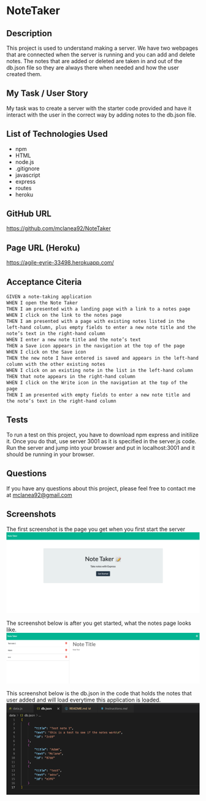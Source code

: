 # NoteTaker

## Description
This project is used to understand making a server.  We have two webpages that are connected when the server is running and you can add and delete notes.  The notes that are added or deleted are taken in and out of the db.json file so they are always there when needed and how the user created them.

## My Task / User Story
My task was to create a server with the starter code provided and have it interact with the user in the correct way by adding notes to the db.json file.

## List of Technologies Used
 - npm
 - HTML
 - node.js
 - .gitignore
 - javascript
 - express
 - routes
 - heroku

 ## GitHub URL

 https://github.com/mclanea92/NoteTaker


 ## Page URL (Heroku)

 https://agile-eyrie-33498.herokuapp.com/

 ## Acceptance Citeria
 ```
GIVEN a note-taking application
WHEN I open the Note Taker
THEN I am presented with a landing page with a link to a notes page
WHEN I click on the link to the notes page
THEN I am presented with a page with existing notes listed in the left-hand column, plus empty fields to enter a new note title and the note’s text in the right-hand column
WHEN I enter a new note title and the note’s text
THEN a Save icon appears in the navigation at the top of the page
WHEN I click on the Save icon
THEN the new note I have entered is saved and appears in the left-hand column with the other existing notes
WHEN I click on an existing note in the list in the left-hand column
THEN that note appears in the right-hand column
WHEN I click on the Write icon in the navigation at the top of the page
THEN I am presented with empty fields to enter a new note title and the note’s text in the right-hand column
```

## Tests
To run a test on this project, you have to download npm express and initilize it.  Once you do that, use server 3001 as it is specified in the server.js code.  Run the server and jump into your browser and put in localhost:3001 and it should be running in your browser.  

## Questions
If you have any questions about this project, please feel free to contact me at mclanea92@gmail.com

## Screenshots

The first screenshot is the page you get when you first start the server
![first page when starting the server](./images/pg1.png)


The screenshot below is after you get started, what the notes page looks like.
![where you can add notes to the server for the user](./images/pg2.png)

This screenshot below is the db.json in the code that holds the notes that user added and will load everytime this application is loaded.
![db.json where the data is stored from the user](./images/json.png)